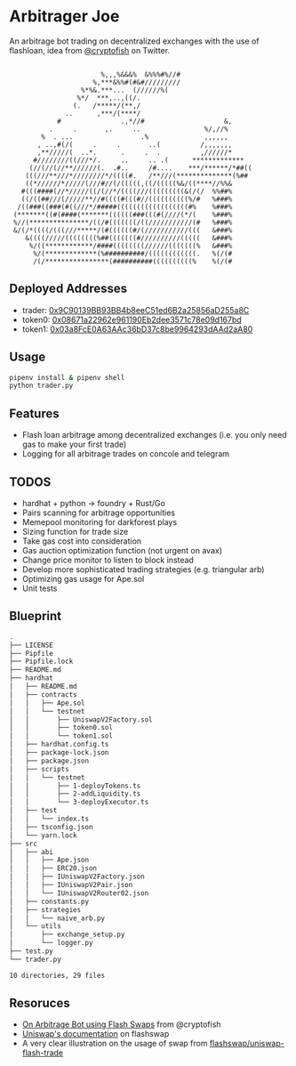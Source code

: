 # Arbitrager Joe

An arbitrage bot trading on decentralized exchanges with the use of flashloan, idea from [@cryptofish](https://twitter.com/cryptofishx/status/1491621931866599426) on Twitter.


```
                                                                
                       %,,,%&&&%  &%%%#%//#                     
                     %,***&%%#(#&#/////////                     
                  %*%&.***...  (//////%(                        
                 %*/  ***,..,((/.                               
                (.   /*****/(**,/                               
              ..      ,***/(****/                               
            #               .,*//#                    &,        
          .     .       ,.     ..                %/,//%         
        %  . ...                 .%              ,,,,,,         
       , ..,#(/(     .     .       ..(          /,,,,,,,        
       ,**/////(  ..*.      .     .  .          ,//////*        
      #////////((///*/.     ..     .. .(      *************     
     (//(//(//**//////(.  .#..     /#....    ***/******/*##((   
    (((///**///*////////*/((((#.   /**///(**************(%##    
    ((*//////*/////(///#//(/(((((,((/(((((%&/((****//%%&        
   #(((####(//*/////((/(//*/((((///(((((((((&(/(/  %%##%        
   ((/((##///(/////**//#((((#(((#//((((((((((%/#   %###%        
  /((###((###(#((///*/#####((((((((((((((((((#%    %###%        
 (*******((#(####(*******((((((###(((#(////(*/(    %###%        
 %//(***************/((/#(((((((/((///////////(#   %###%        
 &/(/*((((/(((///*****/(#((((((#/(///////////(((   &###%        
    &((((/////((((((((%##(((((((#//////////(((((   &###%        
     %/((************/####((((((((//////(((((((%   &###%        
      %/(*************(%##########/((((((((((((.   %(/(#        
      /(/****************(##########((((((((((%    %(/(#              
```

## Deployed Addresses
- trader: [0x9C90139BB93BB4b8eeC51ed6B2a25856aD255a8C](https://rinkeby.etherscan.io/address/0x9C90139BB93BB4b8eeC51ed6B2a25856aD255a8C)
- token0: [0x08671a22962e961190Eb2dee3571c78e09d167bd](https://rinkeby.etherscan.io/address/0x08671a22962e961190Eb2dee3571c78e09d167bd)
- token1: [0x03a8FcE0A63AAc36bD37c8be9964293dAAd2aA80](https://rinkeby.etherscan.io/address/0x03a8FcE0A63AAc36bD37c8be9964293dAAd2aA80)

## Usage
```bash
pipenv install & pipenv shell
python trader.py
```

## Features
- Flash loan arbitrage among decentralized exchanges (i.e. you only need gas to make your first trade)
- Logging for all arbitrage trades on concole and telegram

## TODOS
- hardhat + python -> foundry + Rust/Go
- Pairs scanning for arbitrage opportunities
- Memepool monitoring for darkforest plays
- Sizing function for trade size
- Take gas cost into consideration
- Gas auction optimization function (not urgent on avax)
- Change price monitor to listen to block instead
- Develop more sophisticated trading strategies (e.g. triangular arb)
- Optimizing gas usage for Ape.sol
- Unit tests

## Blueprint
```bash
.
├── LICENSE
├── Pipfile
├── Pipfile.lock
├── README.md
├── hardhat
│   ├── README.md
│   ├── contracts
│   │   ├── Ape.sol
│   │   └── testnet
│   │       ├── UniswapV2Factory.sol
│   │       ├── token0.sol
│   │       └── token1.sol
│   ├── hardhat.config.ts
│   ├── package-lock.json
│   ├── package.json
│   ├── scripts
│   │   └── testnet
│   │       ├── 1-deployTokens.ts
│   │       ├── 2-addLiquidity.ts
│   │       └── 3-deployExecutor.ts
│   ├── test
│   │   └── index.ts
│   ├── tsconfig.json
│   └── yarn.lock
├── src
│   ├── abi
│   │   ├── Ape.json
│   │   ├── ERC20.json
│   │   ├── IUniswapV2Factory.json
│   │   ├── IUniswapV2Pair.json
│   │   └── IUniswapV2Router02.json
│   ├── constants.py
│   ├── strategies
│   │   └── naive_arb.py
│   └── utils
│       ├── exchange_setup.py
│       └── logger.py
├── test.py
└── trader.py

10 directories, 29 files
```

## Resoruces
- [On Arbitrage Bot using Flash Swaps](https://docs.google.com/document/d/13sfGbXdJl9gLHDQ-myG3XZgEQUHLQJIEon2qhE9fCvA/edit#heading=h.j3j7vyfbxjer) from @cryptofish
- [Uniswap's documentation](https://docs.uniswap.org/protocol/V2/guides/smart-contract-integration/using-flash-swaps) on flashswap
- A very clear illustration on the usage of swap from [flashswap/uniswap-flash-trade](https://github.com/flashswap/uniswap-flash-trade)

